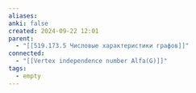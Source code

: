 ```yaml
---
aliases: 
anki: false
created: 2024-09-22 12:01
parent:
  - "[[519.173.5 Числовые характеристики графов]]"
connected:
  - "[[Vertex independence number Alfa(G)]]"
tags:
  - empty
---
```

